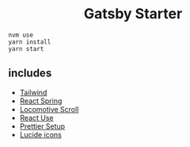 <h1 align="center">
  Gatsby Starter
</h1>

  ```shell
  nvm use
  yarn install
  yarn start
  ```

## includes

  - [Tailwind](https://tailwindcss.com/)
  - [React Spring](https://www.react-spring.dev/)
  - [Locomotive Scroll](https://locomotivemtl.github.io/locomotive-scroll/)
  - [React Use](https://github.com/streamich/react-use)
  - [Prettier Setup](https://prettier.io/)
  - [Lucide icons](https://lucide.dev/icons)


